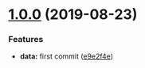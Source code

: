 # [1.0.0](https://github.com/MHeroBrine/blog/compare/e9e2f4e...v1.0.0) (2019-08-23)


### Features

* **data:** first commit ([e9e2f4e](https://github.com/MHeroBrine/blog/commit/e9e2f4e))



